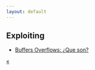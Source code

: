 ```yaml
---
layout: default
---
```


## Exploiting

* [Buffers Overflows: ¿Que son?](./content/Exploiting/post1.html)

[«](./)
